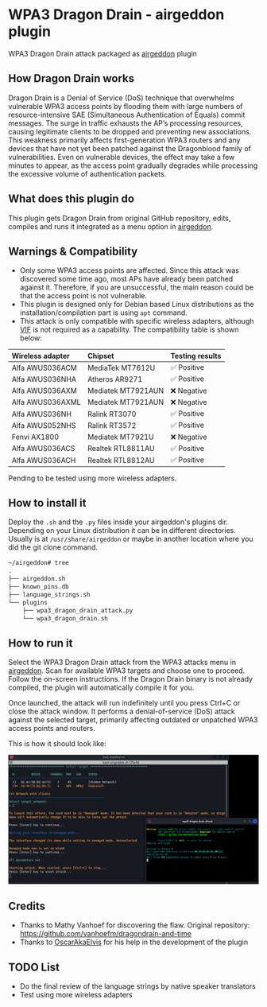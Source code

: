 # WPA3 Dragon Drain - airgeddon plugin
WPA3 Dragon Drain attack packaged as [airgeddon] plugin

## How Dragon Drain works
Dragon Drain is a Denial of Service (DoS) technique that overwhelms vulnerable WPA3 access points by flooding them with large numbers of resource-intensive SAE (Simultaneous Authentication of Equals) commit messages. The surge in traffic exhausts the AP’s processing resources, causing legitimate clients to be dropped and preventing new associations. This weakness primarily affects first-generation WPA3 routers and any devices that have not yet been patched against the Dragonblood family of vulnerabilities. Even on vulnerable devices, the effect may take a few minutes to appear, as the access point gradually degrades while processing the excessive volume of authentication packets.

## What does this plugin do
This plugin gets Dragon Drain from original GitHub repository, edits, compiles and runs it integrated as a menu option in [airgeddon].

## Warnings & Compatibility
- Only some WPA3 access points are affected. Since this attack was discovered some time ago, most APs have already been patched against it. Therefore, if you are unsuccessful, the main reason could be that the access point is not vulnerable.
- This plugin is designed only for Debian based Linux distributions as the installation/compilation part is using `apt` command.
- This attack is only compatible with specific wireless adapters, although [VIF] is not required as a capability. The compatibility table is shown below:

| Wireless adapter | Chipset            | Testing results |
|:-----------------|:-------------------|:----------------|
| Alfa AWUS036ACM  | MediaTek MT7612U   | ✅ Positive      |
| Alfa AWUS036NHA  | Atheros AR9271     | ✅ Positive      |
| Alfa AWUS036AXM  | Mediatek MT7921AUN | ❌ Negative      |
| Alfa AWUS036AXML | Mediatek MT7921AUN | ❌ Negative      |
| Alfa AWUS036NH   | Ralink RT3070      | ✅ Positive      |
| Alfa AWUS052NHS  | Ralink RT3572      | ✅ Positive      |
| Fenvi AX1800     | Mediatek MT7921U   | ❌ Negative      |
| Alfa AWUS036ACS  | Realtek RTL8811AU  | ✅ Positive      |
| Alfa AWUS036ACH  | Realtek RTL8812AU  | ✅ Positive      |

Pending to be tested using more wireless adapters.

## How to install it
Deploy the `.sh` and the `.py` files inside your airgeddon's plugins dir. Depending on your Linux distribution it can be in different directories. Usually is at `/usr/share/airgeddon` or maybe in another location where you did the git clone command. 

```
~/airgeddon# tree
.
├── airgeddon.sh
├── known_pins.db
├── language_strings.sh
└── plugins
    ├── wpa3_dragon_drain_attack.py
    └── wpa3_dragon_drain.sh
```

## How to run it
Select the WPA3 Dragon Drain attack from the WPA3 attacks menu in [airgeddon]. Scan for available WPA3 targets and choose one to proceed. Follow the on-screen instructions. If the Dragon Drain binary is not already compiled, the plugin will automatically compile it for you.

Once launched, the attack will run indefinitely until you press Ctrl+C or close the attack window. It performs a denial-of-service (DoS) attack against the selected target, primarily affecting outdated or unpatched WPA3 access points and routers.

This is how it should look like:

 ![attack](dragon.png)

## Credits
 - Thanks to Mathy Vanhoef for discovering the flaw. Original repository: https://github.com/vanhoefm/dragondrain-and-time
 - Thanks to [OscarAkaElvis] for his help in the development of the plugin

## TODO List
 - Do the final review of the language strings by native speaker translators
 - Test using more wireless adapters

[airgeddon]: https://github.com/v1s1t0r1sh3r3/airgeddon
[VIF]: https://github.com/v1s1t0r1sh3r3/airgeddon/wiki/FAQ%20&%20Troubleshooting#what-is-vif
[OscarAkaElvis]: https://github.com/OscarAkaElvis
